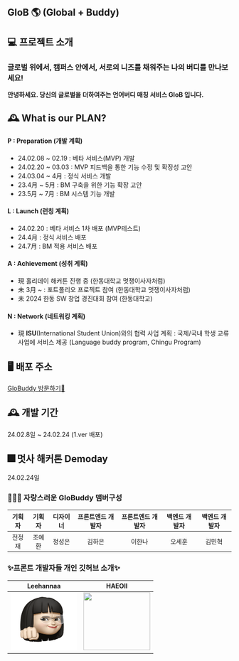 ## GloB 🌎 (Global + Buddy)

## 💻 프로젝트 소개
### 글로벌 **위에서**, 캠퍼스 안에서, 서로의 니즈를 채워주는 나의 버디를 만나보세요!
**안녕하세요. 당신의 글로벌을 더하여주는 언어버디 매칭 서비스 GloB 입니다.**

## 🕰️ What is our PLAN?
#### P : Preparation (개발 계획) 
- 24.02.08 ~ 02.19 : 베타 서비스(MVP) 개발
- 24.02.20 ~ 03.03 : MVP 피드백을 통한 기능 수정 및 확장성 고안
- 24.03.04 ~ 4月 : 정식 서비스 개발
- 23.4月 ~ 5月 : BM 구축을 위한 기능 확장 고안
- 23.5月 ~ 7月 : BM 시스템 기능 개발 

#### L : Launch (런칭 계획)
- 24.02.20 : 베타 서비스 1차 배포 (MVP테스트)
- 24.4月 : 정식 서비스 배포
- 24.7月 : BM 적용 서비스 배포 

#### A : Achievement (성취 계획)
- 現 홀리데이 해커톤 진행 중 (한동대학교 멋쟁이사자처럼)
- 未 3月 ~ : 포트폴리오 프로젝트 참여 (한동대학교 멋쟁이사자처럼)
- 未 2024 한동 SW 창업 경진대회 참여 (한동대학교)

#### N : Network (네트워킹 계획)
- 現 **lSU**(International Student Union)와의 협력 사업 계획 : 국제/국내 학생 교류 사업에 서비스 제공 (Language buddy program, Chingu Program)

## 🖥️ 배포 주소
[GloBuddy 방문하기📂](#)

## 🕰️ 개발 기간
24.02.8일 ~ 24.02.24 (1.ver 배포)

## 🎆 멋사 해커톤 Demoday
24.02.24일

### 🧑‍🤝‍🧑 자랑스러운 GloBuddy 맴버구성
|  기획자   |     기획자     |    디자이너     | 프론트엔드 개발자     | 프론트엔드 개발자     | 백엔드 개발자     | 백엔드 개발자     | 
|   :--------:   |    :--------:    | :--------:    | :--------:    | :--------:    | :--------:    | :--------:    |
|   전정재  |  조예환    | 정성은    | 김하은    | 이한나    | 오세훈    | 김민혁    | 

### ✨프론트 개발자들 개인 깃허브 소개✨

|  Leehannaa   |     HAEOII     | 
|   :--------:   |    :--------:    |
|   <a href="https://github.com/LeeHannaa"><img src="https://github.com/LikeLionHGU/12th-frontend/blob/main/img/%EC%9D%B4%ED%95%9C%EB%82%98.png?raw=true" width="150" height="130"></a>  |  <a href="https://github.com/HAEOII"><img src="https://github.com/LikeLionHGU/12th-frontend/blob/main/img/%EA%B9%80%ED%95%98%EC%9D%80.jpg" width="150" height="130"></a>    | 
